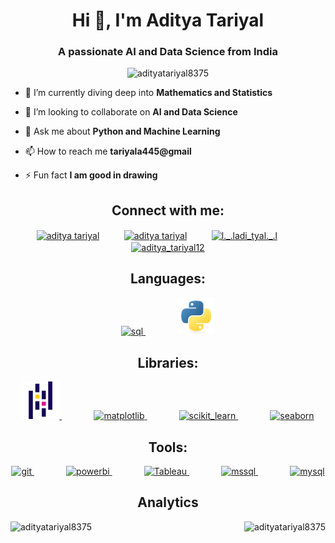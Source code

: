 <h1 align="center">Hi 👋, I'm Aditya Tariyal</h1>
<h3 align="center">A passionate AI and Data Science from India</h3>

<p align="center"> <img src="https://camo.githubusercontent.com/5a51e293c9f568a66c3ccf3f4eb397c77706120b077be0cabca9f0bd271374dd/68747470733a2f2f6d656469612e6c6963646e2e636f6d2f646d732f696d6167652f4334443132415145536a37322d733567454b672f61727469636c652d636f7665725f696d6167652d736872696e6b5f3630305f323030302f302f313632363735333836373131303f653d3231343734383336343726763d6265746126743d4b6637594175775a74794347594c4e63682d4d676335654f432d376837754c5f646e424149677341465251" alt="adityatariyal8375"  "> </p>





- 🌱 I’m currently diving deep into **Mathematics and Statistics**

- 👯 I’m looking to collaborate on **AI and Data Science**

- 💬 Ask me about **Python and Machine Learning**

- 📫 How to reach me **tariyala445@gmail**

- ⚡ Fun fact **I am good in drawing**

<h2 align="center">Connect with me:</h2>
<p align="center">
<a href="www.linkedin.com/in/aditya-tariyal-2723ab270" target="blank"><img align="center" src="https://raw.githubusercontent.com/rahuldkjain/github-profile-readme-generator/master/src/images/icons/Social/linked-in-alt.svg" alt="aditya tariyal" height="50" width="50" /></a>&nbsp;&nbsp;&nbsp;&nbsp;&nbsp;&nbsp;&nbsp;&nbsp;&nbsp;
<a href="https://kaggle.com/aditya tariyal" target="blank"><img align="center" src="https://raw.githubusercontent.com/rahuldkjain/github-profile-readme-generator/master/src/images/icons/Social/kaggle.svg" alt="aditya tariyal" height="50" width="50" /></a>&nbsp;&nbsp;&nbsp;&nbsp;&nbsp;&nbsp;&nbsp;&nbsp;&nbsp;
<a href="https://instagram.com/l._.ladi_tyal._.l" target="blank"><img align="center" src="https://raw.githubusercontent.com/rahuldkjain/github-profile-readme-generator/master/src/images/icons/Social/instagram.svg" alt="l._.ladi_tyal._.l" height="50" width="50" /></a>&nbsp;&nbsp;&nbsp;&nbsp;&nbsp;&nbsp;&nbsp;&nbsp;&nbsp;
<a href="https://leetcode.com/u/aditya_tariyal12/" target="blank"><img align="center" src="https://raw.githubusercontent.com/rahuldkjain/github-profile-readme-generator/master/src/images/icons/Social/leet-code.svg" alt="aditya_tariyal12" height="50" width="50" /></a>
</p>

<h2 align="center">Languages:</h2>
<p align="center"><a href="https://www.mysql.com/" target="_blank" rel="noreferrer"> <img src="https://upload.wikimedia.org/wikipedia/commons/thumb/8/87/Sql_data_base_with_logo.png/800px-Sql_data_base_with_logo.png" alt="sql" width="110" height="60"/> </a>&nbsp;&nbsp;&nbsp;&nbsp;&nbsp;&nbsp;&nbsp;&nbsp;&nbsp;&nbsp;&nbsp;&nbsp; 
<a href="https://www.python.org" target="_blank" rel="noreferrer"> <img src="https://raw.githubusercontent.com/devicons/devicon/master/icons/python/python-original.svg" alt="python" width="60" height="60"/> </a>

<h2 align="center">Libraries:</h2>
<p align="center"><a href="https://pandas.pydata.org/" target="_blank" rel="noreferrer"> <img src="https://raw.githubusercontent.com/devicons/devicon/2ae2a900d2f041da66e950e4d48052658d850630/icons/pandas/pandas-original.svg" alt="pandas" width="60" height="60"/> </a>&nbsp;&nbsp;&nbsp;&nbsp;&nbsp;&nbsp;&nbsp;&nbsp;&nbsp;&nbsp;&nbsp;&nbsp; 
<a href="https://matplotlib.org/" target="_blank" rel="noreferrer"> <img src="https://i0.wp.com/learnbyinsight.com/wp-content/uploads/2020/09/matplotlib-logo.png?fit=425%2C102&ssl=1" alt="matplotlib" width="120" height="60"/> </a>&nbsp;&nbsp;&nbsp;&nbsp;&nbsp;&nbsp;&nbsp;&nbsp;&nbsp;&nbsp;&nbsp;&nbsp; 
<a href="https://scikit-learn.org/" target="_blank" rel="noreferrer"> <img src="https://upload.wikimedia.org/wikipedia/commons/0/05/Scikit_learn_logo_small.svg" alt="scikit_learn" width="100" height="60"/> </a>&nbsp;&nbsp;&nbsp;&nbsp;&nbsp;&nbsp;&nbsp;&nbsp;&nbsp;&nbsp;&nbsp;&nbsp; 
<a href="https://seaborn.pydata.org/" target="_blank" rel="noreferrer"> <img src="https://seaborn.pydata.org/_images/logo-mark-lightbg.svg" alt="seaborn" width="60" height="60"/> </a> </p>

<h2 align="center">Tools:</h2>
<p align="center"><a href="https://git-scm.com/" target="_blank" rel="noreferrer"> <img src="https://www.vectorlogo.zone/logos/git-scm/git-scm-icon.svg" alt="git" width="60" height="60"/> </a>&nbsp;&nbsp;&nbsp;&nbsp;&nbsp;&nbsp;&nbsp;&nbsp;&nbsp;&nbsp;&nbsp;&nbsp;
<a href="https://www.microsoft.com/en-us/power-platform/products/power-bi" target="_blank" rel="noreferrer"> <img src="https://uxwing.com/wp-content/themes/uxwing/download/brands-and-social-media/power-bi-icon.png" alt="powerbi" width="60" height="60"/> </a>&nbsp;&nbsp;&nbsp;&nbsp;&nbsp;&nbsp;&nbsp;&nbsp;&nbsp;&nbsp;&nbsp;&nbsp;
<a href="https://www.tableau.com/trial/tableau-software?d=701ed00000ag8BuAAI&nc=701ed00000agjo7AAA&utm_content=701ed00000ag8BuAAI&gclsrc=aw.ds&gad_source=1&gad_campaignid=22826734786&gbraid=0AAAABAVuWUlRQI_lzeMlB6_GlvBL-oE_Q&gclid=Cj0KCQjw5JXFBhCrARIsAL1ckPuN_iuixhGgpNiBuyP1yxKQQpdlErzrwJiP0uREyF6zpgN076PMcJoaAtubEALw_wcB" target="_blank" rel="noreferrer"> <img src="https://media.licdn.com/dms/image/v2/D5612AQFE9B10TNNrzQ/article-cover_image-shrink_720_1280/article-cover_image-shrink_720_1280/0/1694984434562?e=2147483647&v=beta&t=SlT07PbSgic0xFxpUczQHrZHiG-3RbTE1mndORyTpk4" alt="Tableau" width="110" height="60"/> </a>&nbsp;&nbsp;&nbsp;&nbsp;&nbsp;&nbsp;&nbsp;&nbsp;&nbsp;&nbsp;&nbsp;&nbsp;
<a href="https://www.microsoft.com/en-us/sql-server" target="_blank" rel="noreferrer"> <img src="https://i.pinimg.com/474x/3e/55/df/3e55dfb0980956b42cac768b740cdad6.jpg" alt="mssql" width="60" height="60"/> </a>&nbsp;&nbsp;&nbsp;&nbsp;&nbsp;&nbsp;&nbsp;&nbsp;&nbsp;&nbsp;&nbsp;&nbsp; 
<a href="https://www.mysql.com/" target="_blank" rel="noreferrer"> <img src="https://toppng.com/uploads/preview/mysql-logo-png-image-11660514413jvwkcjh4av.png" alt="mysql" width="60" height="60"/> </a>
<h2 align="center">Analytics</h2>
<p align="center"></p>
<p><img align="left" src="https://github-readme-stats.vercel.app/api/top-langs?username=adityatariyal8375&show_icons=true&locale=en&layout=compact" alt="adityatariyal8375" /></p>

<p>&nbsp;<img align="right" src="https://github-readme-stats.vercel.app/api?username=adityatariyal8375&show_icons=true&locale=en" alt="adityatariyal8375" /></p>
